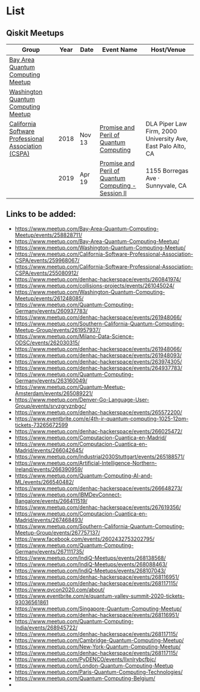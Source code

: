 # List

## Qiskit Meetups

 | Group                                                                                                                              | Year | Date   | Event Name                    | Host/Venue                      |                                
 |------------------------------------------------------------------------------------------------------------------------------------|------|--------|-------------------------------|---------------------------------|                                   
 |  [Bay Area Quantum Computing Meetup](https://www.meetup.com/Bay-Area-Quantum-Computing-Meetup/)                                    |      |                                          |                               |                                 |                                      
 |  [Washington Quantum Computing Meetup](https://www.meetup.com/Washington-Quantum-Computing-Meetup/events/past/)                    |      |
 |  [California Software Professional Association (CSPA)](https://www.meetup.com/California-Software-Professional-Association-CSPA/)  | 2018 | Nov 13 | [Promise and Peril of Quantum Computing](https://www.meetup.com/California-Software-Professional-Association-CSPA/events/255080912/)             | DLA Piper Law Firm, 2000 University Ave, East Palo Alto, CA |
 |                                                                                                                                    | 2019 | Apr 19 | [Promise and Peril of Quantum Computing - Session II](https://www.meetup.com/California-Software-Professional-Association-CSPA/events/259968067/)| 1155 Borregas Ave · Sunnyvale, CA                           |                                                    
 
 
 
 
 
 
 ## Links to be added:
  - https://www.meetup.com/Bay-Area-Quantum-Computing-Meetup/events/258828711/
  - https://www.meetup.com/Bay-Area-Quantum-Computing-Meetup/
  - https://www.meetup.com/Washington-Quantum-Computing-Meetup/
  - https://www.meetup.com/California-Software-Professional-Association-CSPA/events/259968067/
  - https://www.meetup.com/California-Software-Professional-Association-CSPA/events/255080912/
  - https://www.meetup.com/denhac-hackerspace/events/260841974/
  - https://www.meetup.com/collisions-projects/events/261045024/
  - https://www.meetup.com/Washington-Quantum-Computing-Meetup/events/261248085/
  - https://www.meetup.com/Quantum-Computing-Germany/events/260937783/
  - https://www.meetup.com/denhac-hackerspace/events/261948066/
  - https://www.meetup.com/Southern-California-Quantum-Computing-Meetup-Group/events/261957937/
  - https://www.meetup.com/Milano-Data-Science-ODSC/events/262030315/
  - https://www.meetup.com/denhac-hackerspace/events/261948066/
  - https://www.meetup.com/denhac-hackerspace/events/261948093/
  - https://www.meetup.com/denhac-hackerspace/events/263974305/
  - https://www.meetup.com/denhac-hackerspace/events/264937783/
  - https://www.meetup.com/Quantum-Computing-Germany/events/263160049/
  - https://www.meetup.com/Quantum-Meetup-Amsterdam/events/265089221/
  - https://www.meetup.com/Denver-Go-Language-User-Group/events/srvzgryznbgc/
  - https://www.meetup.com/denhac-hackerspace/events/265572200/
  - https://www.eventbrite.com/e/4th-ir-quantum-computing-1025-12pm-tickets-73265672599
  - https://www.meetup.com/denhac-hackerspace/events/266025472/
  - https://www.meetup.com/Computacion-Cuantica-en-Madrid/
  - https://www.meetup.com/Computacion-Cuantica-en-Madrid/events/266042645/
  - https://www.meetup.com/Industrial2030Stuttgart/events/265188571/
  - https://www.meetup.com/Artificial-Intelligence-Northern-Ireland/events/266390959/
  - https://www.meetup.com/Quantum-Computing-AI-and-ML/events/266540482/
  - https://www.meetup.com/denhac-hackerspace/events/266648273/
  - https://www.meetup.com/IBMDevConnect-Bangalore/events/266411519/
  - https://www.meetup.com/denhac-hackerspace/events/267619356/
  - https://www.meetup.com/Computacion-Cuantica-en-Madrid/events/267468493/
  - https://www.meetup.com/Southern-California-Quantum-Computing-Meetup-Group/events/267757137/
  - https://www.facebook.com/events/2602432753202795/
  - https://www.meetup.com/Quantum-Computing-Germany/events/267111735/
  - https://www.meetup.com/IndiQ-Meetups/events/268138568/
  - https://www.meetup.com/IndiQ-Meetups/events/268088463/
  - https://www.meetup.com/IndiQ-Meetups/events/268107043/
  - https://www.meetup.com/denhac-hackerspace/events/268116951/
  - https://www.meetup.com/denhac-hackerspace/events/268117115/
  - https://www.qvcon2020.com/about/
  - https://www.eventbrite.com/e/quantum-valley-summit-2020-tickets-93036561861
  - https://www.meetup.com/Singapore-Quantum-Computing-Meetup/
  - https://www.meetup.com/denhac-hackerspace/events/268116951/
  - https://www.meetup.com/Quantum-Computing-India/events/268945722/
  - https://www.meetup.com/denhac-hackerspace/events/268117115/
  - https://www.meetup.com/Cambridge-Quantum-Computing-Meetup/
  - https://www.meetup.com/New-York-Quantum-Computing-Meetup/
  - https://www.meetup.com/denhac-hackerspace/events/268117115/
  - https://www.meetup.com/PyDENCO/events/llxnlrybcfbjc/
  - https://www.meetup.com/London-Quantum-Computing-Meetup
  - https://www.meetup.com/Paris-Quantum-Computing-Technologies/
  - https://www.meetup.com/Quantum-Computing-Belgium/
  - 
